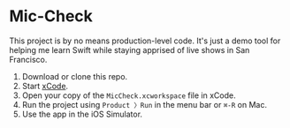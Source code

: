 # Mic-Check
This project is by no means production-level code.  It's just a demo tool for helping me learn Swift while staying apprised of live shows in San Francisco.

1. Download or clone this repo.
2. Start [xCode](https://itunes.apple.com/us/app/xcode/id497799835).
3. Open your copy of the `MicCheck.xcworkspace` file in xCode.
4. Run the project using `Product 〉Run` in the menu bar or `⌘-R` on Mac.
5. Use the app in the iOS Simulator.
